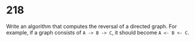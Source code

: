 [_metadata_:number]:-      "218"
[_metadata_:difficulty]:-  "Medium"
[_metadata_:asker]:-       "Yahoo"
[_metadata_:tags]:-        "graph order"

# 218

Write an algorithm that computes the reversal of a directed graph. For example, if a graph consists of `A -> B -> C`, it should become `A <- B <- C`.
